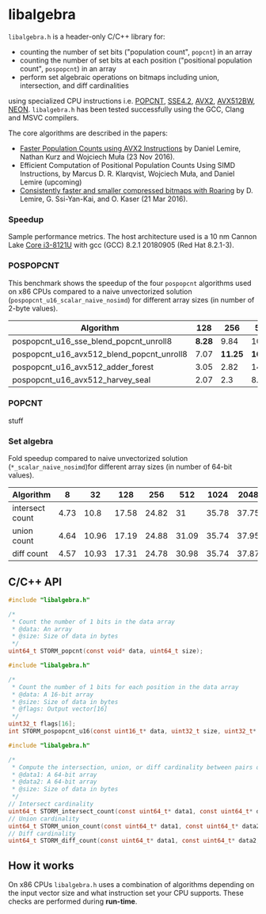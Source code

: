 # libalgebra

```libalgebra.h``` is a header-only C/C++ library for:
* counting the number of set bits ("population count", `popcnt`) in an array
* counting the number of set bits at each position ("positional population count", `pospopcnt`) in an array
* perform set algebraic operations on bitmaps including union, intersection, and diff cardinalities

using specialized CPU instructions i.e.
[POPCNT](https://en.wikipedia.org/wiki/SSE4#POPCNT_and_LZCNT),
[SSE4.2](https://en.wikipedia.org/wiki/SSE4#SSE4.2),
[AVX2](https://en.wikipedia.org/wiki/Advanced_Vector_Extensions),
[AVX512BW](https://en.wikipedia.org/wiki/Advanced_Vector_Extensions),
[NEON](https://en.wikipedia.org/wiki/ARM_architecture#Advanced_SIMD_.28NEON.29). ```libalgebra.h``` has been tested successfully using the GCC,
Clang and MSVC compilers.

The core algorithms are described in the papers:

* [Faster Population Counts using AVX2 Instructions](https://arxiv.org/abs/1611.07612) by Daniel Lemire, Nathan Kurz
  and Wojciech Muła (23 Nov 2016).
* Efficient Computation of Positional Population Counts Using SIMD Instructions,
  by Marcus D. R. Klarqvist, Wojciech Muła, and Daniel Lemire (upcoming)
* [Consistently faster and smaller compressed bitmaps with Roaring](https://arxiv.org/abs/1603.06549) by D. Lemire, G. Ssi-Yan-Kai,
  and O. Kaser (21 Mar 2016).

### Speedup

Sample performance metrics. The host architecture used is a 10 nm Cannon Lake [Core i3-8121U](https://ark.intel.com/content/www/us/en/ark/products/136863/intel-core-i3-8121u-processor-4m-cache-up-to-3-20-ghz.html) with gcc (GCC) 8.2.1 20180905 (Red Hat 8.2.1-3).

### POSPOPCNT

This benchmark shows the speedup of the four `pospopcnt` algorithms used on x86
CPUs compared to a naive unvectorized solution
(`pospopcnt_u16_scalar_naive_nosimd`) for different array sizes (in number of
2-byte values). 

| Algorithm                         | 128  | 256   | 512   | 1024  | 2048  | 4096  | 8192  | 65536  |
|-----------------------------------|------|-------|-------|-------|-------|-------|-------|--------|
| pospopcnt_u16_sse_blend_popcnt_unroll8    | **8.28** | 9.84  | 10.55 | 11    | 11.58 | 11.93 | 12.13 | 12.28  |
| pospopcnt_u16_avx512_blend_popcnt_unroll8 | 7.07 | **11.25** | **16.21** | 21    | 25.49 | 27.91 | 29.73 | 31.55  |
| pospopcnt_u16_avx512_adder_forest        | 3.05 | 2.82  | 14.53 | **23.13** | **34.37** | 44.91 | 52.78 | 61.68  |
| pospopcnt_u16_avx512_harvey_seal          | 2.07 | 2.3   | 8.21  | 15.41 | 28.17 | **49.14** | **76.11** | **138.71** |

### POPCNT

stuff

### Set algebra

Fold speedup compared to naive unvectorized solution
(`*_scalar_naive_nosimd`)for different array sizes (in number of 64-bit values).

| Algorithm       | 8    | 32    | 128   | 256   | 512   | 1024  | 2048  | 4096  | 8192  |
|-----------------|------|-------|-------|-------|-------|-------|-------|-------|-------|
| intersect count | 4.73 | 10.8  | 17.58 | 24.82 | 31    | 35.78 | 37.75 | 23.08 | 20.81 |
| union count     | 4.64 | 10.96 | 17.19 | 24.88 | 31.09 | 35.74 | 37.95 | 22.92 | 21.11 |
| diff count      | 4.57 | 10.93 | 17.31 | 24.78 | 30.98 | 35.74 | 37.87 | 23.31 | 21.42 |

## C/C++ API

```C
#include "libalgebra.h"

/*
 * Count the number of 1 bits in the data array
 * @data: An array
 * @size: Size of data in bytes
 */
uint64_t STORM_popcnt(const void* data, uint64_t size);
```

```C
#include "libalgebra.h"

/*
 * Count the number of 1 bits for each position in the data array
 * @data: A 16-bit array
 * @size: Size of data in bytes
 * @flags: Output vector[16]
 */
uint32_t flags[16];
int STORM_pospopcnt_u16(const uint16_t* data, uint32_t size, uint32_t* flags);
```

```C
#include "libalgebra.h"

/*
 * Compute the intersection, union, or diff cardinality between pairs of bitmaps
 * @data1: A 64-bit array
 * @data2: A 64-bit array
 * @size: Size of data in bytes
 */
// Intersect cardinality
uint64_t STORM_intersect_count(const uint64_t* data1, const uint64_t* data2, const uint32_t size);
// Union cardinality
uint64_t STORM_union_count(const uint64_t* data1, const uint64_t* data2, const uint32_t size);
// Diff cardinality
uint64_t STORM_diff_count(const uint64_t* data1, const uint64_t* data2, const uint32_t size);
```

## How it works

On x86 CPUs ```libalgebra.h``` uses a combination of algorithms depending on the input vector size and what instruction set your CPU supports. These checks are performed during **run-time**.
